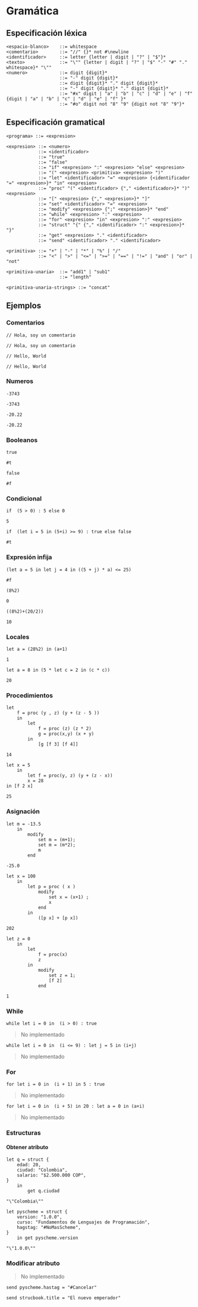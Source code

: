 # Gramática

## Especificación léxica

```BNF
<espacio-blanco>    ::= whitespace
<comentario>        ::= "//" {}* not #\newline
<identificador>     ::= letter {letter | digit | "?" | "$"}*
<texto>             ::= "\"" {letter | digit | "?" | "$" "-" "#" "." whitespace}* "\""
<numero>            ::= digit {digit}*
                    ::= "-" digit {digit}*
                    ::= digit {digit}* "." digit {digit}*
                    ::= "-" digit {digit}* "." digit {digit}*
                    ::= "#x" digit | "a" | "b" | "c" | "d" | "e" | "f"  {digit | "a" | "b" | "c" | "d" | "e" | "f" }*
                    ::= "#o" digit not "8" "9" {digit not "8" "9"}*
```

## Especificación gramatical

```BNF
<programa> ::= <expresion>

<expresion> ::= <numero>
            ::= <identificador>
            ::= "true"
            ::= "false"
            ::= "if" <expresion> ":" <expresion> "else" <expresion>
            ::= "(" <expresion> <primitiva> <expresion> ")"
            ::= "let" <identificador> "=" <expresion> {<identificador "=" <expresion>}* "in" <expresion>
            ::= "proc" "(" <identificador> {"," <identificador>}* ")" <expresion>
            ::= "[" <expresion> {"," <expresion>}* "]"
            ::= "set" <identificador> "=" <expresion>
            ::= "modify" <expresion> {";" <expresion>}* "end"
            ::= "while" <expresion> ":" <expresion>
            ::= "for" <expresion> "in" <expresion> ":" <expresion>
            ::= "struct" "{" {"," <identificador> ":" <expresion>}* "}"
            ::= "get" <expresion> "." <identificador>
            ::= "send" <identificador> "." <identificador>

<primitiva> ::= "+" | "-" | "*" | "%" | "/"
            ::= "<" | ">" | "<=" | ">=" | "==" | "!=" | "and" | "or" | "not"

<primitiva-unaria>  ::= "add1" | "sub1"
                    ::= "length"

<primitiva-unaria-strings> ::= "concat" 
```

## Ejemplos

### Comentarios

```pyscheme
// Hola, soy un comentario
```

`// Hola, soy un comentario`

```pyscheme
// Hello, World
```

`// Hello, World`

### Numeros

```pyscheme
-3743
```

`-3743`

```pyscheme
-20.22
```

`-20.22`

### Booleanos

```pyscheme
true
```

`#t`

```pyscheme
false
```

`#f`

### Condicional

```pyscheme
if  (5 > 0) : 5 else 0
```

`5`

```pyscheme
if  (let i = 5 in (5+i) >= 9) : true else false
```

`#t`

### Expresión infija

```pyscheme
(let a = 5 in let j = 4 in ((5 + j) * a) <= 25)
```

`#f`

```pyscheme
(8%2)
```

`0`

```pyscheme
((8%2)+(20/2))
```

`10`

### Locales

```pyscheme
let a = (28%2) in (a+1)
```

`1`

```pyscheme
let a = 8 in (5 * let c = 2 in (c * c))
```

`20`

### Procedimientos

```pyscheme
let
    f = proc (y , z) (y + (z - 5 ))
    in
        let
            f = proc (z) (z * 2)
            g = proc(x,y) (x + y)
        in
            [g [f 3] [f 4]]
```

`14`

```pyscheme
let x = 5
    in
        let f = proc(y, z) (y + (z - x))
        x = 28
in [f 2 x]
```

`25`

### Asignación

```pyscheme
let m = -13.5
    in
        modify
            set m = (m+1);
            set m = (m*2);
            m
        end
```

`-25.0`

```pyscheme
let x = 100
    in
        let p = proc ( x )
            modify
                set x = (x+1) ;
                x
            end
        in
            ([p x] + [p x])
```

`202`

```pyscheme
let z = 0
    in
        let
            f = proc(x)
            z
        in
            modify
                set z = 1;
                [f 2]
            end
```

`1`

### While

```pyscheme
while let i = 0 in  (i > 0) : true
```

>No implementado

```pyscheme
while let i = 0 in  (i <= 9) : let j = 5 in (i+j)
```

>No implementado


### For

```pyscheme
for let i = 0 in  (i + 1) in 5 : true
```

>No implementado

```pyscheme
for let i = 0 in  (i + 5) in 20 : let a = 0 in (a+i)
```

>No implementado

### Estructuras

#### Obtener atributo

```pyscheme
let q = struct {
    edad: 20,
    ciudad: "Colombia",
    salario: "$2.500.000 COP",
}
	in
		get q.ciudad
```

`"\"Colombia\""`

```pyscheme
let pyscheme = struct {
    version: "1.0.0",
    curso: "Fundamentos de Lenguajes de Programación",
    hagstag: "#NoMasScheme",
}
	in get pyscheme.version
```

`"\"1.0.0\""`


### Modificar atributo

>No implementado

```pyscheme
send pyscheme.hastag = "#Cancelar"
```

```pyscheme
send strucbook.title = "El nuevo emperador"
```
